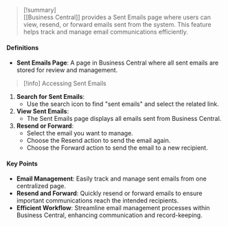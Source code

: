 >[!summary]  
[[Business Central]] provides a Sent Emails page where users can view, resend, or forward emails sent from the system. This feature helps track and manage email communications efficiently.

#### Definitions
- **Sent Emails Page**: A page in Business Central where all sent emails are stored for review and management.

>[!info] Accessing Sent Emails

1. **Search for Sent Emails**:
   - Use the search icon to find "sent emails" and select the related link.
2. **View Sent Emails**:
   - The Sent Emails page displays all emails sent from Business Central.
3. **Resend or Forward**:
   - Select the email you want to manage.
   - Choose the Resend action to send the email again.
   - Choose the Forward action to send the email to a new recipient.
#### Key Points

- **Email Management**: Easily track and manage sent emails from one centralized page.
- **Resend and Forward**: Quickly resend or forward emails to ensure important communications reach the intended recipients.
- **Efficient Workflow**: Streamline email management processes within Business Central, enhancing communication and record-keeping.
